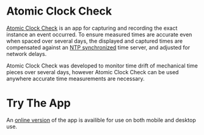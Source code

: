 # Atomic Clock Check

[Atomic Clock Check](https://jamesmikesell.github.io/atomicTimeCheck/)  is an app for capturing and recording the exact instance an event occurred.  To ensure measured times are accurate even when spaced over several days, the displayed and captured times are compensated against an [NTP synchronized](https://en.wikipedia.org/wiki/Network_Time_Protocol) time server, and adjusted for network delays.

Atomic Clock Check was developed to monitor time drift of mechanical time pieces over several days, however Atomic Clock Check can be used anywhere accurate time measurements are necessary.

# Try The App
An [online version](https://jamesmikesell.github.io/atomicTimeCheck/)  of the app is availible for use on both mobile and desktop use.


